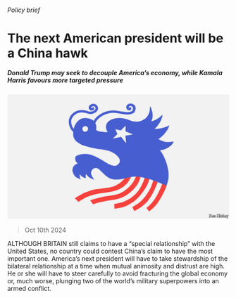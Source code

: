 ###### Policy brief

# The next American president will be a China hawk 

##### Donald Trump may seek to decouple America’s economy, while Kamala Harris favours more targeted pressure 

![image](images/20241012_USD008.jpg) 

> Oct 10th 2024 

ALTHOUGH BRITAIN still claims to have a “special relationship” with the United States, no country could contest China’s claim to have the most important one. America’s next president will have to take stewardship of the bilateral relationship at a time when mutual animosity and distrust are high. He or she will have to steer carefully to avoid fracturing the global economy or, much worse, plunging two of the world’s military superpowers into an armed conflict.

